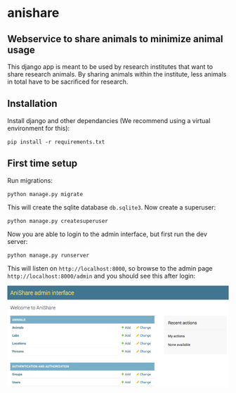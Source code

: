 # anishare
## Webservice to share animals to minimize animal usage

This django app is meant to be used by research institutes that want to share research animals. 
By sharing animals within the institute, less animals in total have to be sacrificed for research.


## Installation
Install django and other dependancies (We recommend using a virtual environment for this):

    pip install -r requirements.txt

##  First time setup
Run migrations:

    python manage.py migrate

This will create the sqlite database ``db.sqlite3``.
Now create a superuser:

    python manage.py createsuperuser

Now you are able to login to the admin interface, but first run the dev server:

    python manage.py runserver

This will listen on ``http://localhost:8000``, so browse to the admin page 
``http://localhost:8000/admin`` and you should see this after login:

![empty admin](doc/img/admin_empty.png "Empty Admin")
